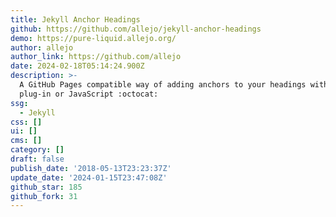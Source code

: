 ```yaml
---
title: Jekyll Anchor Headings
github: https://github.com/allejo/jekyll-anchor-headings
demo: https://pure-liquid.allejo.org/
author: allejo
author_link: https://github.com/allejo
date: 2024-02-18T05:14:24.900Z
description: >-
  A GitHub Pages compatible way of adding anchors to your headings without a
  plug-in or JavaScript :octocat:
ssg:
  - Jekyll
css: []
ui: []
cms: []
category: []
draft: false
publish_date: '2018-05-13T23:23:37Z'
update_date: '2024-01-15T23:47:08Z'
github_star: 185
github_fork: 31
---
```

